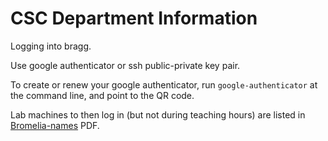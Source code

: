 # CSC Department Information

Logging into bragg.

Use google authenticator or ssh public-private key pair. 

To create or renew your google authenticator, run `google-authenticator` at the command line, and point to the QR code.

Lab machines to then log in (but not during teaching hours) are listed in [Bromelia-names](https://github.com/csc-department/info/blob/main/bromelia-names.pdf) PDF.
